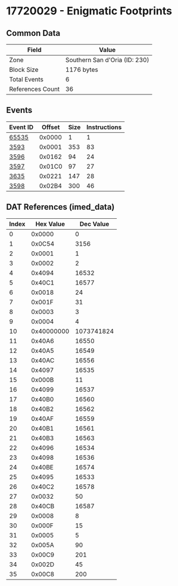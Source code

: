# 17720029 - Enigmatic Footprints

## Common Data

| Field            | Value                         |
|------------------|-------------------------------|
| Zone             | Southern San d'Oria (ID: 230) |
| Block Size       | 1176 bytes                    |
| Total Events     | 6                             |
| References Count | 36                            |

## Events

| Event ID            | Offset   |   Size |   Instructions |
|---------------------|----------|--------|----------------|
| [65535](./65535.md) | 0x0000   |      1 |              1 |
| [3593](./3593.md)   | 0x0001   |    353 |             83 |
| [3596](./3596.md)   | 0x0162   |     94 |             24 |
| [3597](./3597.md)   | 0x01C0   |     97 |             27 |
| [3635](./3635.md)   | 0x0221   |    147 |             28 |
| [3598](./3598.md)   | 0x02B4   |    300 |             46 |

## DAT References (imed_data)

|   Index | Hex Value   |   Dec Value |
|---------|-------------|-------------|
|       0 | 0x0000      |           0 |
|       1 | 0x0C54      |        3156 |
|       2 | 0x0001      |           1 |
|       3 | 0x0002      |           2 |
|       4 | 0x4094      |       16532 |
|       5 | 0x40C1      |       16577 |
|       6 | 0x0018      |          24 |
|       7 | 0x001F      |          31 |
|       8 | 0x0003      |           3 |
|       9 | 0x0004      |           4 |
|      10 | 0x40000000  |  1073741824 |
|      11 | 0x40A6      |       16550 |
|      12 | 0x40A5      |       16549 |
|      13 | 0x40AC      |       16556 |
|      14 | 0x4097      |       16535 |
|      15 | 0x000B      |          11 |
|      16 | 0x4099      |       16537 |
|      17 | 0x40B0      |       16560 |
|      18 | 0x40B2      |       16562 |
|      19 | 0x40AF      |       16559 |
|      20 | 0x40B1      |       16561 |
|      21 | 0x40B3      |       16563 |
|      22 | 0x4096      |       16534 |
|      23 | 0x4098      |       16536 |
|      24 | 0x40BE      |       16574 |
|      25 | 0x4095      |       16533 |
|      26 | 0x40C2      |       16578 |
|      27 | 0x0032      |          50 |
|      28 | 0x40CB      |       16587 |
|      29 | 0x0008      |           8 |
|      30 | 0x000F      |          15 |
|      31 | 0x0005      |           5 |
|      32 | 0x005A      |          90 |
|      33 | 0x00C9      |         201 |
|      34 | 0x002D      |          45 |
|      35 | 0x00C8      |         200 |
